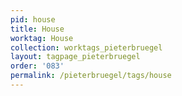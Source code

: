 ```yaml
---
pid: house
title: House
worktag: House
collection: worktags_pieterbruegel
layout: tagpage_pieterbruegel
order: '083'
permalink: /pieterbruegel/tags/house
---
```

